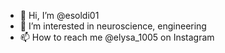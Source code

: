 - 👋 Hi, I’m @esoldi01
- 👀 I’m interested in neuroscience, engineering
- 📫 How to reach me @elysa_1005 on Instagram

<!---
esoldi01/esoldi01 is a ✨ special ✨ repository because its `README.md` (this file) appears on your GitHub profile.
You can click the Preview link to take a look at your changes.
--->
